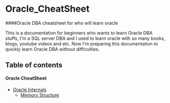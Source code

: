 # Oracle_CheatSheet
####Oracle DBA cheatsheet for who will learn oracle

This is a documentation for beginners who wants to learn Oracle DBA stuffs, I'm a SQL server DBA and I used to learn oracle with so many books, blogs, youtube videos and etc. Now I'm preparing this documentation to quickly learn Oracle DBA without difficulties.  


## Table of contents
#### Oracle CheatSheet
* [Oracle Internals](https://github.com/SqlAdmin/Oracle_CheatSheet/tree/master/Oracle%20Internals)
	* [Memory Structure](https://github.com/SqlAdmin/Oracle_CheatSheet/blob/master/Oracle%20Internals/2.Memory%20Stucture.md)